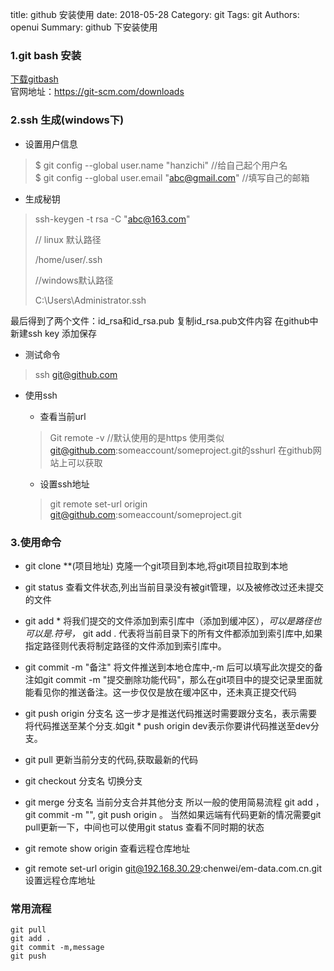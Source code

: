 title: github 安装使用
date: 2018-05-28
Category: git
Tags: git
Authors: openui
Summary: github 下安装使用

### 1.git bash 安装
[下载gitbash](https://git-scm.com/download/win)<br>
官网地址：https://git-scm.com/downloads
### 2.ssh 生成(windows下)
* 设置用户信息
>$ git config --global user.name "hanzichi" //给自己起个用户名<br>
$ git config --global user.email  "abc@gmail.com" //填写自己的邮箱
* 生成秘钥
> ssh-keygen -t rsa -C "abc@163.com"  
>
> // linux 默认路径
>
>  /home/user/.ssh 
>
> //windows默认路径
>
>  C:\Users\Administrator\.ssh 

最后得到了两个文件：id_rsa和id_rsa.pub 复制id_rsa.pub文件内容 在github中新建ssh key 添加保存
* 测试命令
> ssh git@github.com 
* 使用ssh
    * 查看当前url
    >Git remote -v //默认使用的是https
    使用类似 git@github.com:someaccount/someproject.git的sshurl 在github网站上可以获取

    * 设置ssh地址
    > git remote set-url origin git@github.com:someaccount/someproject.git
### 3.使用命令
* git clone **(项目地址)
  克隆一个git项目到本地,将git项目拉取到本地

* git status 
  查看文件状态,列出当前目录没有被git管理，以及被修改过还未提交的文件

* git add *
  将我们提交的文件添加到索引库中（添加到缓冲区），*可以是路径也可以是.符号，* git add . 代表将当前目录下的所有文件都添加到索引库中,如果指定路径则代表将制定路径的文件添加到索引库中。

* git commit -m "备注"
  将文件推送到本地仓库中,-m 后可以填写此次提交的备注如git commit -m "提交删除功能代码"，那么在git项目中的提交记录里面就能看见你的推送备注。这一步仅仅是放在缓冲区中，还未真正提交代码

* git push origin 分支名
  这一步才是推送代码推送时需要跟分支名，表示需要将代码推送至某个分支.如git *  push origin dev表示你要讲代码推送至dev分支。

* git pull
  更新当前分支的代码,获取最新的代码

* git checkout 分支名
  切换分支

* git merge 分支名
  当前分支合并其他分支
  所以一般的使用简易流程 git add ， git commit -m "", git push origin 。 当然如果远端有代码更新的情况需要git pull更新一下，中间也可以使用git status 查看不同时期的状态

* git remote show origin 查看远程仓库地址

* git remote set-url origin git@192.168.30.29:chenwei/em-data.com.cn.git 设置远程仓库地址

  

### 常用流程

```
git pull
git add .
git commit -m,message
git push
```